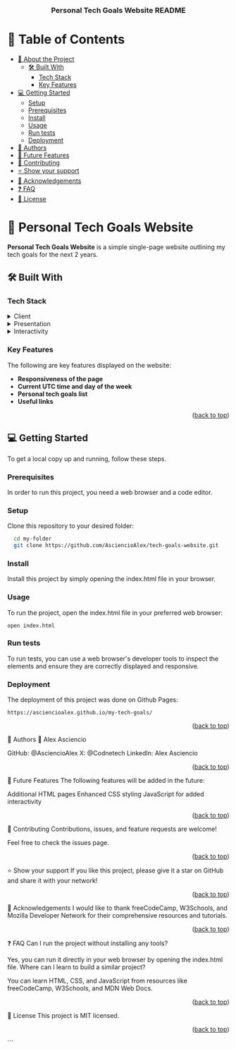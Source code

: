<div align="center">

  <br/>

  <h3><b>Personal Tech Goals Website README</b></h3>

</div>

# 📗 Table of Contents

- [📖 About the Project](#about-project)
  - [🛠 Built With](#built-with)
    - [Tech Stack](#tech-stack)
    - [Key Features](#key-features)
- [💻 Getting Started](#getting-started)
  - [Setup](#setup)
  - [Prerequisites](#prerequisites)
  - [Install](#install)
  - [Usage](#usage)
  - [Run tests](#run-tests)
  - [Deployment](#deployment)
- [👥 Authors](#authors)
- [🔭 Future Features](#future-features)
- [🤝 Contributing](#contributing)
- [⭐️ Show your support](#support)
- [🙏 Acknowledgements](#acknowledgements)
- [❓ FAQ ](#faq)
- [📝 License](#license)

# 📖 Personal Tech Goals Website <a name="about-project"></a>

**Personal Tech Goals Website** is a simple single-page website outlining my tech goals for the next 2 years.

## 🛠 Built With <a name="built-with"></a>

### Tech Stack <a name="tech-stack"></a>

<details>
  <summary>Client</summary>
  <ul>
    <li><a href="https://www.w3schools.com/html">HTML</a></li>
  </ul>
</details>

<details>
  <summary>Presentation</summary>
  <ul>
    <li><a href="https://www.w3schools.com/css/">CSS</a></li>
  </ul>
</details>

<details>
  <summary>Interactivity</summary>
  <ul>
    <li><a href="https://www.w3schools.com/js/">JavaScript</a></li>
  </ul>
</details>

### Key Features <a name="key-features"></a>

The following are key features displayed on the website:

- **Responsiveness of the page**
- **Current UTC time and day of the week**
- **Personal tech goals list**
- **Useful links**

<p align="right">(<a href="#readme-top">back to top</a>)</p>

## 💻 Getting Started <a name="getting-started"></a>

To get a local copy up and running, follow these steps.

### Prerequisites

In order to run this project, you need a web browser and a code editor.

### Setup

Clone this repository to your desired folder:

```sh
  cd my-folder
  git clone https://github.com/AsciencioAlex/tech-goals-website.git
```
### Install
Install this project by simply opening the index.html file in your browser.

### Usage
To run the project, open the index.html file in your preferred web browser:
```
open index.html
```
### Run tests
To run tests, you can use a web browser's developer tools to inspect the elements and ensure they are correctly displayed and responsive.

### Deployment
The deployment of this project was done on Github Pages:
```
https://asciencioalex.github.io/my-tech-goals/
```
<p align="right">(<a href="#readme-top">back to top</a>)</p>
👥 Authors <a name="authors"></a>
👤 Alex Asciencio

GitHub: @AsciencioAlex
X: @Codnetech
LinkedIn: Alex Asciencio

<p align="right">(<a href="#readme-top">back to top</a>)</p>
🔭 Future Features <a name="future-features"></a>
The following features will be added in the future:

 Additional HTML pages
 Enhanced CSS styling
 JavaScript for added interactivity
<p align="right">(<a href="#readme-top">back to top</a>)</p>
🤝 Contributing <a name="contributing"></a>
Contributions, issues, and feature requests are welcome!

Feel free to check the issues page.

<p align="right">(<a href="#readme-top">back to top</a>)</p>
⭐️ Show your support <a name="support"></a>
If you like this project, please give it a star on GitHub and share it with your network!

<p align="right">(<a href="#readme-top">back to top</a>)</p>
🙏 Acknowledgements <a name="acknowledgements"></a>
I would like to thank freeCodeCamp, W3Schools, and Mozilla Developer Network for their comprehensive resources and tutorials.

<p align="right">(<a href="#readme-top">back to top</a>)</p>
❓ FAQ <a name="faq"></a>
Can I run the project without installing any tools?

Yes, you can run it directly in your web browser by opening the index.html file.
Where can I learn to build a similar project?

You can learn HTML, CSS, and JavaScript from resources like freeCodeCamp, W3Schools, and MDN Web Docs.
<p align="right">(<a href="#readme-top">back to top</a>)</p>
📝 License <a name="license"></a>
This project is MIT licensed.

<p align="right">(<a href="#readme-top">back to top</a>)</p>
```
